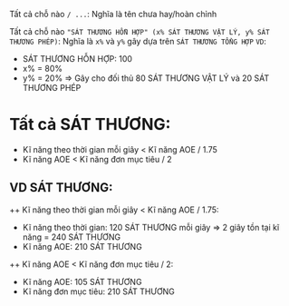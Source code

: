 Tất cả chỗ nào `/ ...`: Nghĩa là tên chưa hay/hoàn chỉnh

Tất cả chỗ nào `"SÁT THƯƠNG HỖN HỢP" (x% SÁT THƯƠNG VẬT LÝ, y% SÁT THƯƠNG PHÉP)`: Nghĩa là `x%` và `y%` gây dựa trên `SÁT THƯƠNG TỔNG HỢP`
`VD`: 
+ SÁT THƯƠNG HỖN HỢP: 100
+ x% = 80%
+ y% = 20%
=> Gây cho đối thủ 80 SÁT THƯƠNG VẬT LÝ và 20 SÁT THƯƠNG PHÉP

# Tất cả SÁT THƯƠNG: 
+ Kĩ năng theo thời gian mỗi giây < Kĩ năng AOE / 1.75
+ Kĩ năng AOE < Kĩ năng đơn mục tiêu / 2
## VD SÁT THƯƠNG:
++ Kĩ năng theo thời gian mỗi giây < Kĩ năng AOE / 1.75:
- Kĩ năng theo thời gian: 120 SÁT THƯƠNG mỗi giây => 2 giây tồn tại kĩ năng = 240 SÁT THƯƠNG
- Kĩ năng AOE: 210 SÁT THƯƠNG

++ Kĩ năng AOE < Kĩ năng đơn mục tiêu / 2:
- Kĩ năng AOE: 105 SÁT THƯƠNG
- Kĩ năng đơn mục tiêu: 210 SÁT THƯƠNG
